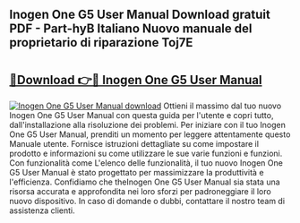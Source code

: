 ## Inogen One G5 User Manual Download gratuit PDF - Part-hyB Italiano Nuovo manuale del proprietario di riparazione Toj7E

# <h2><a href="http://dfalmo.blite.top/?on=Inogen+One+G5+User+Manual">🔗Download 👉🔴 Inogen One G5 User Manual</a></h2>

[![Inogen One G5 User Manual download](https://i.imgur.com/lujVjoI.png)](http://dfalmo.blite.top/?on=Inogen+One+G5+User+Manual)
Ottieni il massimo dal tuo nuovo Inogen One G5 User Manual con questa guida per l'utente e copri tutto, dall'installazione alla risoluzione dei problemi. Per iniziare con il tuo Inogen One G5 User Manual, prenditi un momento per leggere attentamente questo Manuale utente. Fornisce istruzioni dettagliate su come impostare il prodotto e informazioni su come utilizzare le sue varie funzioni e funzioni. Con funzionalità come L'elenco delle funzionalità, il tuo nuovo Inogen One G5 User Manual è stato progettato per massimizzare la produttività e l'efficienza. Confidiamo che theInogen One G5 User Manual sia stata una risorsa accurata e approfondita nei loro sforzi per padroneggiare il loro nuovo dispositivo. In caso di domande o dubbi, contattare il nostro team di assistenza clienti.

